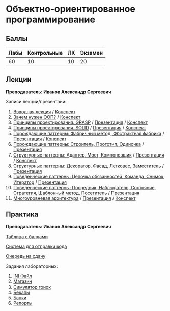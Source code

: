 # Объектно-ориентированное программирование

## Баллы

| Лабы | Контрольные | ЛК | Экзамен |
| :--- | :--- | :--- | :--- |
| 60 | 10 | 10 | 20 |

## Лекции

**Преподаватель: Иванов Александр Сергеевич**

Записи лекции/презентаии:

1. [Ввводная лекция](https://yadi.sk/d/iGz5-Vunb5dKHA/2020-09-07.mp4?w=1) / [Конспект](https://drive.google.com/file/d/1m7Qf63S4wudzh_plSMOehnHUQBRY5tMn/view?usp=sharing)
2. [Зачем нужен ООП?](https://yadi.sk/d/iGz5-Vunb5dKHA/02-proc2oop-2020-09-14.mp4?w=1) / [Конспект](https://drive.google.com/file/d/1QQtATvrY4psHbE-qVbwfG0i2g5mfQ16D/view?usp=sharing)
3. [Принципы проектирования. GRASP](https://yadi.sk/d/iGz5-Vunb5dKHA/03-grasp-2020-09-28.mp4?w=1) / [Презентация](https://docs.google.com/presentation/d/13qoSF_MnO_tZ2N54yi4RHMl_sjDDe09OUT3Opg8Ct0k/edit#slide=id.g9c7e3e1ecd_0_60) / [Конспект](https://drive.google.com/file/d/1ZVBO4AwDodu4GZxUAOrCovraNtZoI5N3/view?usp=sharing)
4. [Принципы проектирования. SOLID](https://yadi.sk/d/iGz5-Vunb5dKHA/04-solid-2020-10-05.mp4?w=1) / [Презентация](https://docs.google.com/presentation/d/13qoSF_MnO_tZ2N54yi4RHMl_sjDDe09OUT3Opg8Ct0k/edit?usp=sharing) / [Конспект](https://drive.google.com/file/d/19HUbkHc1FplriAJHx7Vr7pFiTqBvr0MQ/view?usp=sharing)
5. [Порождающие паттерны: Фабричный метод, Фбстрактная фабрика](https://yadi.sk/d/iGz5-Vunb5dKHA/05-factory-method-abstract-factory-2020-10-12.mp4?w=1) / [Презентация](https://docs.google.com/presentation/d/1x0pdENzumc1Gi0wS7AlmIdsr9txU3Rxaq2PrmFMmJ50/edit?usp=sharing) / [Конспект](https://drive.google.com/file/d/141XXu5oZq6go5kDGDx297CF7nvOLOGze/view?usp=sharing)
6. [Порождающие паттерны: Cтроитель, Прототип, Одиночка](https://yadi.sk/d/iGz5-Vunb5dKHA/06-builder-prototype-singleton-2020-10-19.mp4?w=1) / [Презентация](https://docs.google.com/presentation/d/10aYtnabVNGNIyGFRQqE0wbFeRFHONb_A4PtbuN8MFEM/edit?usp=sharing)
7. [Структурные паттерны: Адаптер, Мост, Компоновщик](https://yadi.sk/d/iGz5-Vunb5dKHA/07-adapter-bridge-composite-2020-10-26.mp4?w=1) / [Презентация](https://docs.google.com/presentation/d/14yCtdUL6y6zXu93LJeOzz_7Ld0AfCWzR9Fg2k_TEbfI/edit?usp=sharing) / [Конспект](https://drive.google.com/file/d/1YLVBqty9Y7mmykKsfpc0EGeaJXWSkdGb/view?usp=sharing)
8. [Структурные паттерны: Декоратор, Фасад, Легковес, Заместитель](https://yadi.sk/d/iGz5-Vunb5dKHA/08-decorator-facade-flyweight-proxy-2020-11-09.mp4?w=1) / [Презентация](https://docs.google.com/presentation/d/1rEt_POlUWDbAYi1wofaETbzcf23yhLH96ex_sljBpVE/edit?usp=sharing)
9. [Поведенческие паттерны: Цепочка обязанностей, Команда, Снимок, Итератор](https://yadi.sk/d/iGz5-Vunb5dKHA/09-chain-of-responsibility-command-memento-iterator-2020-11-16.mp4?w=1) / [Презентация](https://docs.google.com/presentation/d/1mhfQVBdeTcrN_r8wGvqSe1GEJgDm99h2kvplw0nbe6g/edit?usp=sharing)
10. [Поведенческие паттерны: Посредник, Наблюдатель, Состояние, Стратегия, Шаблонный метод, Посетитель](https://yadi.sk/d/iGz5-Vunb5dKHA/10-mediator-observer-state-strategy-template-method-visitor-2020-11-23.mp4?w=1) / [Презентация](https://docs.google.com/presentation/d/1d2JmJroxmQf18-q3LUvscQMPnWttq-_jr2b8t0OpwVI/edit?usp=sharing)
11. [Многоуровневая архитектура](https://yadi.sk/d/iGz5-Vunb5dKHA/11-multilayer-architecture-2020-11-30.mp4?w=1) / [Презентация](https://docs.google.com/presentation/d/1-IN9LDx8NbQTOMXBD8jpHDCun-vjxLdvnhqG6iXTArs/edit?usp=sharing) / [Конспект](https://drive.google.com/file/d/1Ti3f8B-mDVi35zSe7nWEkdZLdnBkiaeH/view?usp=sharing)

## Практика

**Преподаватель: Иванов Александр Сергеевич**

[Таблица с баллами](https://docs.google.com/spreadsheets/d/1H75MoSvL-165x5aM-p26eFZcY57UYx0gPtOHhvpGYGw/edit#gid=1466777734)

[Система для отправки кода](https://reports.artrey.ru)

[Очередь на сдачу](https://docs.google.com/spreadsheets/d/1kHn8UgYGXZbJee_dTHJXTzUId4jblC9tryPePjsPqKg/edit#gid=0)

Задания лабораторных:

1. [INI Файл](https://drive.google.com/file/d/1koxIp9u-PT3ZqzairQ9zQNkfCwm9A9uA/view)
2. [Магазин](https://drive.google.com/file/d/1tIi2pzSzwMYN4u7QG-xUF0gzBSGUwWZB/view)
3. [Симулятор гонок](https://drive.google.com/file/d/1gw1Jh05lYzZCbchvtCOd6ZOwo3e9UPVh/view)
4. [Бекапы](https://drive.google.com/file/d/1VTi5sps5BmzX91NUe59QlNYPMlkXCWQq/view?usp=sharing)
5. [Банки](https://drive.google.com/file/d/1bkpPv6Suv1GxTjZoyxQwK0fCJnKWsXLB/view?usp=sharing)
6. [Репорты](https://drive.google.com/file/d/16Yv1YY9rmFMWLV0U13f6900k1vs1VH7_/view?usp=sharing)
